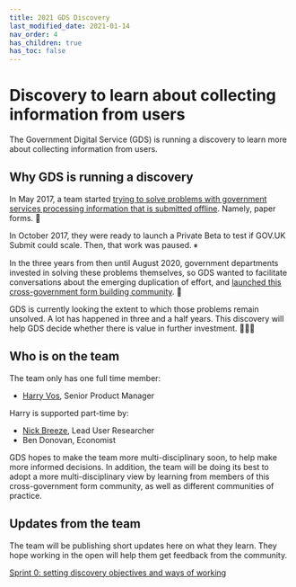 ```yaml
---
title: 2021 GDS Discovery
last_modified_date: 2021-01-14
nav_order: 4
has_children: true
has_toc: false
---
```


# Discovery to learn about collecting information from users

The Government Digital Service (GDS) is running a discovery to learn more about collecting information from users.

## Why GDS is running a discovery

In May 2017, a team started [trying to solve problems with government services processing information that is submitted offline](https://governmentasaplatform.blog.gov.uk/2017/09/15/collecting-information/). Namely, paper forms. 📄

In October 2017, they were ready to launch a Private Beta to test if GOV.UK Submit could scale. Then, that work was paused. ⏸

In the three years from then until August 2020, government departments invested in solving these problems themselves, so GDS wanted to facilitate conversations about the emerging duplication of effort, and [launched this cross-government form building community](https://technology.blog.gov.uk/2020/08/12/join-the-cross-government-form-building-community/). 🚀

GDS is currently looking the extent to which those problems remain unsolved. A lot has happened in three and a half years. This discovery will help GDS decide whether there is value in further investment. 🤷🏻‍♂️

## Who is on the team

The team only has one full time member:

- [Harry Vos](https://twitter.com/vosageroll), Senior Product Manager

Harry is supported part-time by:

- [Nick Breeze](https://www.linkedin.com/in/nick-breeze-87522530/), Lead User Researcher
- Ben Donovan, Economist

GDS hopes to make the team more multi-disciplinary soon, to help make more informed decisions. In addition, the team will be doing its best to adopt a more multi-disciplinary view by learning from members of this cross-government form community, as well as different communities of practice.

## Updates from the team

The team will be publishing short updates here on what they learn. They hope working in the open will help them get feedback from the community.

[Sprint 0: setting discovery objectives and ways of working](/2021-discovery/sprint-0)

